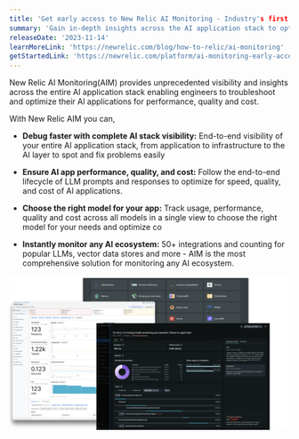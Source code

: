 ```yaml
---
title: 'Get early access to New Relic AI Monitoring - Industry's first APM for AI'
summary: 'Gain in-depth insights across the AI application stack to optimize for performance, quality and cost'
releaseDate: '2023-11-14'
learnMoreLink: 'https://newrelic.com/blog/how-to-relic/ai-monitoring'
getStartedLink: 'https://newrelic.com/platform/ai-monitoring-early-access'
---
```


New Relic AI Monitoring(AIM) provides unprecedented visibility and insights across the entire AI application stack enabling engineers to troubleshoot and optimize their AI applications for performance, quality and cost. 

With New Relic AIM you can,

* **Debug faster with complete AI stack visibility:** End-to-end visibility of your entire AI application stack, from application to infrastructure to the AI layer to spot and fix problems easily

* **Ensure AI app performance, quality, and cost:** Follow the end-to-end lifecycle of LLM prompts and responses to optimize for speed, quality, and cost of AI applications.

* **Choose the right model for your app:** Track usage, performance, quality and cost across all models in a single view to choose the right model for your needs and optimize co

* **Instantly monitor any AI ecosystem:** 50+ integrations and counting for popular LLMs, vector data stores and more - AIM is the most comprehensive solution for monitoring any AI ecosystem.

![AIM image](./images/aim-whats-new.png "A screenshot showing AIM response view and tracing")





